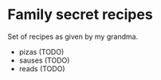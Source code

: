 # Family secret recipes

Set of recipes as given by my grandma.

 - pizas (TODO)
 - sauses (TODO)
 - reads (TODO)